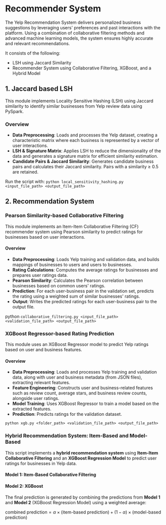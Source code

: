 # Recommender System
The Yelp Recommendation System delivers personalized business suggestions by leveraging users' preferences and past interactions with the platform. Using a combination of collaborative filtering methods and advanced machine learning models, the system ensures highly accurate and relevant recommendations.

It consists of the following:

- LSH using Jaccard Similarity
- Recommender System using Collaborative Filtering, XGBoost, and a Hybrid Model

## 1. Jaccard based LSH

This module implements Locality Sensitive Hashing (LSH) using Jaccard similarity to identify similar businesses from Yelp review data using PySpark.

### Overview

- **Data Preprocessing**: Loads and processes the Yelp dataset, creating a characteristic matrix where each business is represented by a vector of user interactions.
- **LSH & Signature Matrix**: Applies LSH to reduce the dimensionality of the data and generates a signature matrix for efficient similarity estimation.
- **Candidate Pairs & Jaccard Similarity**: Generates candidate business pairs and calculates their Jaccard similarity. Pairs with a similarity ≥ 0.5 are retained.

Run the script with: `python local_sensitivity_hashing.py <input_file_path> <output_file_path>`

## 2. Recommendation System

### Pearson Similarity-based Collaborative Filtering

This module implements an Item-Item Collaborative Filtering (CF) recommender system using Pearson similarity to predict ratings for businesses based on user interactions.

#### Overview

- **Data Preprocessing**: Loads Yelp training and validation data, and builds mappings of businesses to users and users to businesses.
- **Rating Calculations**: Computes the average ratings for businesses and prepares user ratings data.
- **Pearson Similarity**: Calculates the Pearson correlation between businesses based on common users' ratings.
- **Prediction**: For each user-business pair in the validation set, predicts the rating using a weighted sum of similar businesses' ratings.
- **Output**: Writes the predicted ratings for each user-business pair to the output file.

python `collaborative_filtering.py <input_file_path> <validation_file_path> <output_file_path>`

### XGBoost Regressor-based Rating Prediction

This module uses an XGBoost Regressor model to predict Yelp ratings based on user and business features.

#### Overview

- **Data Preprocessing**: Loads and processes Yelp training and validation data, along with user and business metadata (from JSON files), extracting relevant features.
- **Feature Engineering**: Constructs user and business-related features such as review count, average stars, and business review counts, alongside user ratings.
- **Model Training**: Uses XGBoost Regressor to train a model based on the extracted features.
- **Prediction**: Predicts ratings for the validation dataset.

`python xgb.py <folder_path> <validation_file_path> <output_file_path>`

### Hybrid Recommendation System: Item-Based and Model-Based

This script implements a **hybrid recommendation system** using **Item-Item Collaborative Filtering** and an **XGBoost Regression Model** to predict user ratings for businesses in Yelp data.

#### Model 1: Item-Based Collaborative Filtering
#### Model 2: XGBoost

The final prediction is generated by combining the predictions from **Model 1** and **Model 2** (XGBoost Regression Model) using a weighted average:

$\text{combined prediction} = \alpha \times (\text{item-based prediction}) + (1 - \alpha) \times (\text{model-based prediction})$

